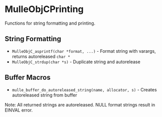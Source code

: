# MulleObjCPrinting

Functions for string formatting and printing.

## String Formatting

- `MulleObjC_asprintf(char *format, ...)` - Format string with varargs, returns autoreleased `char *`
- `MulleObjC_strdup(char *s)` - Duplicate string and autorelease

## Buffer Macros

- `mulle_buffer_do_autoreleased_string(name, allocator, s)` - Creates autoreleased string from buffer

Note: All returned strings are autoreleased. NULL format strings result in EINVAL error.
